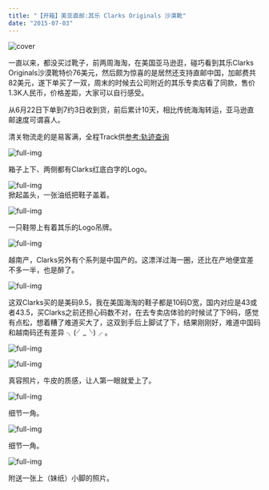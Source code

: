```yaml
---
title: "【开箱】美亚直邮:其乐 Clarks Originals 沙漠靴"
date: "2015-07-03"
---
```


![cover](https://static.is26.com/blog/2015/07/Clarks8.JPG)

一直以来，都没买过靴子，前两周海淘，在美国亚马逊逛，碰巧看到其乐Clarks Originals沙漠靴特价76美元，然后颇为惊喜的是居然还支持直邮中国，加邮费共82美元，遂下单买了一双，周末的时候去公司附近的其乐专卖店看了同款，售价1.3K人民币，价格差距，大家可以自行感受。

从6月22日下单到7约3日收到货，前后累计10天，相比传统海淘转运，亚马逊直邮速度可谓喜人。

清关物流走的是易客满，全程Track供[参考:轨迹查询](https://www.ecmsglobal.com/oms/showtracking?trackingno=APEJFK1010123422&lang=zh)

![full-img](https://static.is26.com/blog/2015/07/Clarks11.JPG)

箱子上下、两侧都有Clarks红底白字的Logo。

![full-img](https://static.is26.com/blog/2015/07/Clarks10.JPG)  
掀起盖头，一张油纸把鞋子盖着。

![full-img](https://static.is26.com/blog/2015/07/Clarks9.JPG)

一只鞋带上有着其乐的Logo吊牌。

![full-img](https://static.is26.com/blog/2015/07/Clarks3.JPG)

越南产，Clarks另外有个系列是中国产的。这漂洋过海一圈，还比在产地便宜差不多一半，也是醉了。

![full-img](https://static.is26.com/blog/2015/07/Clarks7.JPG)

这双Clarks买的是美码9.5，我在美国海淘的鞋子都是10码D宽，国内对应是43或者43.5，买Clarks之前还担心码数不对，在去专卖店体验的时候试了下9码，感觉有点松，想着糟了难道买大了，这双到手后上脚试了下，结果刚刚好，难道中国码和越南码还有差异 ╮(╯\_╰)╭ 。

![full-img](https://static.is26.com/blog/2015/07/Clarks4.JPG)

![full-img](https://static.is26.com/blog/2015/07/Clarks8.JPG)

真容照片，牛皮的质感，让人第一眼就爱上了。

![full-img](https://static.is26.com/blog/2015/07/Clarks5.JPG)

细节一角。

![full-img](https://static.is26.com/blog/2015/07/Clarks6.JPG)

细节一角。

![full-img](https://static.is26.com/blog/2015/07/Clarks2m.JPG)

附送一张上（妹纸）小脚的照片。
